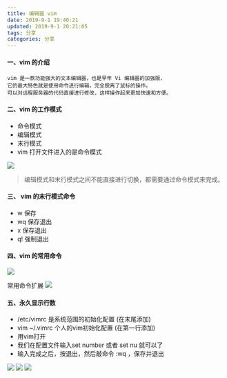 ```yaml
---
title: 编辑器 vim 
date: 2019-9-1 19:40:21
updated: 2019-9-1 20:21:05
tags: 分享
categories: 分享
---
```


#### 一、vim 的介绍 

    vim 是一款功能强大的文本编辑器，也是早年 Vi 编辑器的加强版，
    它的最大特色就是使用命令进行编辑，完全脱离了鼠标的操作。
    可以对远程服务器的代码直接进行修改，这样操作起来更加快速和方便。

#### 二、vim 的工作模式

* 命令模式
* 编辑模式
* 末行模式
* vim 打开文件进入的是命令模式

![](/vim_01.PNG)

> 编辑模式和末行模式之间不能直接进行切换，都需要通过命令模式来完成。

#### 三、 vim 的末行模式命令
* w 保存
* wq 保存退出
* x 保存退出
* q! 强制退出

#### 四、vim 的常用命令

![](/vim_02.PNG)

常用命令扩展
![](/vim_03.PNG)


#### 五、永久显示行数


* /etc/vimrc   是系统范围的初始化配置  (在末尾添加)
* vim ~/.vimrc   个人的vim初始化配置    (在第一行添加)
* 用vim打开
* 我们在配置文件输入set number 或者 set nu 就可以了
* 输入完成之后，按退出，然后敲命令 :wq   ，保存并退出

![](/vim_05.PNG)
![](/vim_04.PNG)
![](/vim_03_row.PNG)